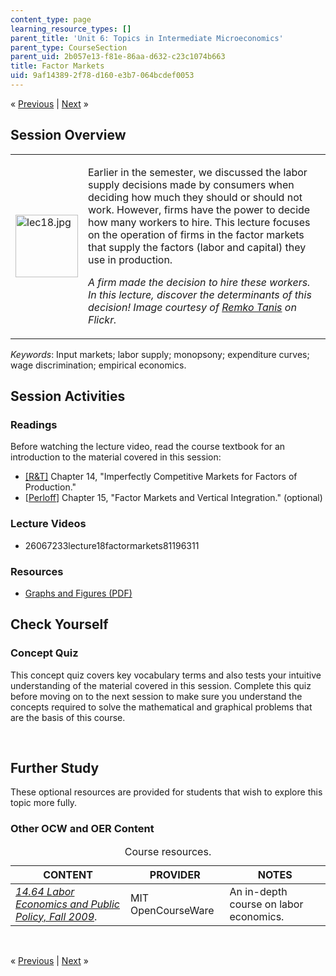 ```yaml
---
content_type: page
learning_resource_types: []
parent_title: 'Unit 6: Topics in Intermediate Microeconomics'
parent_type: CourseSection
parent_uid: 2b057e13-f81e-86aa-d632-c23c1074b663
title: Factor Markets
uid: 9af14389-2f78-d160-e3b7-064bcdef0053
---
```

<p class="sc_nav">&laquo; <a href="./resolveuid/2b057e13f81e86aad632c23c1074b663" class="sc_prev">Previous</a> | <a href="./resolveuid/7c6e1dca9e9d7e001941647141088a9a" class="sc_next">Next</a> &raquo;</p>
<h2 class="subhead">Session Overview</h2>
<table class="sc_overview">
    <tbody>
        <tr>
            <td><img src="./resolveuid/be28d6753c004d6269ce2cd84eb6c324" alt="lec18.jpg" width="100" height="100" /></td>
            <td>
            <p>Earlier in the semester, we discussed the labor supply decisions made by consumers when deciding how much they should or should not work. However, firms have the power to decide how many workers to hire. This lecture focuses on the operation of firms in the factor markets that supply the factors (labor and capital) they use in production.</p>
            <p class="instruction"><em>A firm made the decision to hire these workers. In this lecture, discover the determinants of this decision! Image courtesy of <a href="http://www.flickr.com/photos/remkotanis/4094323478/in/photostream/">Remko Tanis</a> on Flickr.</em></p>
            </td>
        </tr>
    </tbody>
</table>
<p><em>Keywords</em>: Input markets; labor supply; monopsony; expenditure curves; wage discrimination; empirical economics.</p>
<h2 class="subhead">Session Activities</h2>
<h3 class="subsubhead">Readings</h3>
<p>Before watching the lecture video, read the course textbook for an introduction to the material covered in this session:</p>
<ul class="arrow">
    <li><a href="./resolveuid/8abb293b49d8047a3f3674bfa02e78f7#_R_T_">[R&amp;T]</a> Chapter 14, &quot;Imperfectly Competitive Markets for Factors of Production.&quot;</li>
    <li>[<a href="./resolveuid/8abb293b49d8047a3f3674bfa02e78f7#_Perloff_">Perloff</a>] Chapter 15, &quot;Factor Markets and Vertical Integration.&quot; (optional)</li>
</ul>
<h3 class="subsubhead">Lecture Videos</h3>
<ul class="arrow">
    <li>26067233lecture18factormarkets81196311</li>
</ul>
<h3 class="subsubhead">Resources</h3>
<ul class="arrow">
    <li><a href="./resolveuid/0e1e66cab31c61557e4b1e13695c6299">Graphs and Figures (PDF)</a></li>
</ul>
<h2 class="subhead">Check Yourself</h2>
<h3 class="subsubhead">Concept Quiz</h3>
<p>This concept quiz covers key vocabulary terms and also tests your intuitive understanding of the material covered in this session. Complete this quiz before moving on to the next session to make sure you understand the concepts required to solve the mathematical and graphical problems that are the basis of this course.</p>
<div id="quizArea">&nbsp;</div>
<script type="text/javascript" src="/scripts/jquery-1.3.2.min.js"></script> <script type="text/javascript" src="/scripts/jQuizMe-uncompressed.js"></script> <script type="text/javascript">

$( function($){
	var quizMulti = {
    multiList: [
	{
        ques: "In a perfectly competitive labor market, firms should hire workers until the wage is equal to what quantity?",
        ans: "The price multiplied by the marginal product of labor.",
        ansSel: ["The marginal revenue.", "The marginal product of labor.", "The price."],
        ansInfo: 'The correct answer is the wage should be equal to P*MP<sub>L</sub>, or the price multiplied by the marginal product of labor. The wage captures the cost of hiring one additional worker, and this should be equal to the benefit of hiring that worker. This is equal to the amount the additional worker will produce (MP<sub>L</sub>) multiplied by the price.'
    },
	{
        ques: "If the factor supply market is competitive, each firm will face a supply curve for labor that has what characteristic?",
        ans: "Horizontal.",
        ansSel: ["Vertical.", "Upward-sloping.", "Downward-sloping."],
        ansInfo: "If the factor supply market is competitive, each firm will face a labor supply curve that is horizontal (i.e., perfectly elastic), and the firm can hire as many workers as it wants to at the market wage. The labor supply curve for the entire market, on the other hand, will generally not be horizontal."
    },
	{
        ques: "How does the elasticity of the long-run demand for labor compare to the elasticity of the short-run demand for labor?",
        ans: "More elastic.",
        ansSel: ["Less elastic.", "Equally elastic.", "Depends on the shape of the demand curve."],
        ansInfo: "The correct answer is that the demand for labor is more elastic in the long-run than in the short-run. In the short-run, capital is fixed, and thus a firm's ability to adjust its labor supply is typically limited. In the long-run, capital is also flexible, and this extra option makes firm's labor demand more elastic."
    },
	{
        ques: "If a given labor market is characterized by monopsony (i.e., a company town in which there is only one employer), how does the level of hiring compare to that in a competitive factor market?",
        ans: "The level of hiring is lower.",
        ansSel: ["The level of hiring is higher.", "The level of hiring is equal.", "It depends on the price of the output good."],
        ansInfo: "The correct answer is that a monopsony will hire fewer workers (the level of hiring is lower) than a competitive market, and it will hire those workers at a lower wage. The reason for this is that when a monopsony seeks to hire more workers, the overall market wage increases, and the firm then has to pay this higher market wage to all its employees. This poisoning effect in the factor market leads the firm to hire fewer workers."
    }]
	};
	var options = {
		allRandom: false,
		Random: false,
		help: "",
		showHTML: false,
		animationType: 0,
		showWrongAns: true,
		title: "Concept test 1",	 
};
$("#quizArea").jQuizMe(quizMulti, options);
});
</script>
<h2 class="subhead">Further Study</h2>
<p>These optional resources are provided for students that wish to explore this topic more fully.</p>
<h3 class="subsubhead">Other OCW and OER Content</h3>
<div class="maintabletemplate">
<table summary="See table caption for summary." class="tablewidth100">
    <caption class="invisible">Course resources.</caption> <!-- BEGIN TABLE HEADER (for MIT OCW Table Template 2.51) -->
    <thead>
        <tr>
            <th scope="col">CONTENT</th>
            <th scope="col">PROVIDER</th>
            <th scope="col">NOTES</th>
        </tr>
    </thead>
    <!-- END TABLE HEADER -->
    <tbody>
        <tr class="row">
            <td><a href="./resolveuid/e622054a701ceb2270808498b48968b0"><em>14.64 Labor Economics and Public Policy, Fall 2009</em></a>.</td>
            <td>MIT OpenCourseWare</td>
            <td>An in-depth course on labor economics.</td>
        </tr>
        <!-- TEN ROWS -->
    </tbody>
</table>
</div>
<p>&nbsp;</p>
<p class="sc_nav_bottom">&laquo; <a href="./resolveuid/2b057e13f81e86aad632c23c1074b663" class="sc_prev">Previous</a> | <a href="./resolveuid/7c6e1dca9e9d7e001941647141088a9a" class="sc_next">Next</a> &raquo;</p>